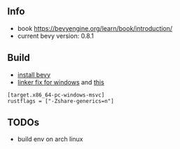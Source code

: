 ## Info
- book https://bevyengine.org/learn/book/introduction/
- current bevy version: 0.8.1
## Build
- [install bevy](https://bevyengine.org/learn/book/getting-started/setup/)
- [linker fix for windows](https://github.com/bevyengine/bevy/issues/1110#issuecomment-772012026) and [this](https://github.com/bevyengine/bevy/issues/2921)
```
[target.x86_64-pc-windows-msvc]
rustflags = ["-Zshare-generics=n"]
```
## TODOs
- build env on arch linux